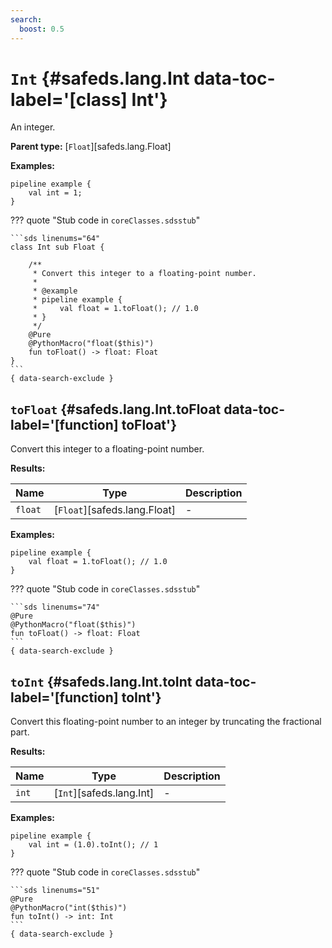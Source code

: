 ```yaml
---
search:
  boost: 0.5
---
```


[//]: # (DO NOT EDIT THIS FILE DIRECTLY. Instead, edit the corresponding stub file and execute `npm run docs:api`.)

# <code class="doc-symbol doc-symbol-class"></code> `Int` {#safeds.lang.Int data-toc-label='[class] Int'}

An integer.

**Parent type:** [`Float`][safeds.lang.Float]

**Examples:**

```sds
pipeline example {
    val int = 1;
}
```

??? quote "Stub code in `coreClasses.sdsstub`"

    ```sds linenums="64"
    class Int sub Float {

        /**
         * Convert this integer to a floating-point number.
         *
         * @example
         * pipeline example {
         *     val float = 1.toFloat(); // 1.0
         * }
         */
        @Pure
        @PythonMacro("float($this)")
        fun toFloat() -> float: Float
    }
    ```
    { data-search-exclude }

## <code class="doc-symbol doc-symbol-function"></code> `toFloat` {#safeds.lang.Int.toFloat data-toc-label='[function] toFloat'}

Convert this integer to a floating-point number.

**Results:**

| Name | Type | Description |
|------|------|-------------|
| `float` | [`Float`][safeds.lang.Float] | - |

**Examples:**

```sds hl_lines="2"
pipeline example {
    val float = 1.toFloat(); // 1.0
}
```

??? quote "Stub code in `coreClasses.sdsstub`"

    ```sds linenums="74"
    @Pure
    @PythonMacro("float($this)")
    fun toFloat() -> float: Float
    ```
    { data-search-exclude }

## <code class="doc-symbol doc-symbol-function"></code> `toInt` {#safeds.lang.Int.toInt data-toc-label='[function] toInt'}

Convert this floating-point number to an integer by truncating the fractional part.

**Results:**

| Name | Type | Description |
|------|------|-------------|
| `int` | [`Int`][safeds.lang.Int] | - |

**Examples:**

```sds hl_lines="2"
pipeline example {
    val int = (1.0).toInt(); // 1
}
```

??? quote "Stub code in `coreClasses.sdsstub`"

    ```sds linenums="51"
    @Pure
    @PythonMacro("int($this)")
    fun toInt() -> int: Int
    ```
    { data-search-exclude }
